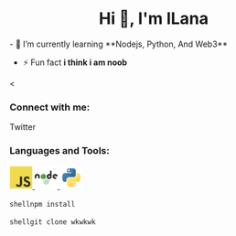 <h1 align="center">Hi 👋, I'm lLana</h1>
- 🌱 I’m currently learning **Nodejs, Python, And Web3**

- ⚡ Fun fact **i think i am noob**

<<h3 align="left">Connect with me:</h3>
<p align="left">
  <a href="https://x.com/triski_m" style="text-decoration: none; color: inherit;">Twitter</a>
</p>


<h3 align="left">Languages and Tools:</h3>
<p align="left"> <a href="https://developer.mozilla.org/en-US/docs/Web/JavaScript" target="_blank" rel="noreferrer"> <img src="https://raw.githubusercontent.com/devicons/devicon/master/icons/javascript/javascript-original.svg" alt="javascript" width="40" height="40"/> </a> <a href="https://nodejs.org" target="_blank" rel="noreferrer"> <img src="https://raw.githubusercontent.com/devicons/devicon/master/icons/nodejs/nodejs-original-wordmark.svg" alt="nodejs" width="40" height="40"/> </a> <a href="https://www.python.org" target="_blank" rel="noreferrer"> <img src="https://raw.githubusercontent.com/devicons/devicon/master/icons/python/python-original.svg" alt="python" width="40" height="40"/> </a> </p>


```shellnpm install```

```shellgit clone wkwkwk```
